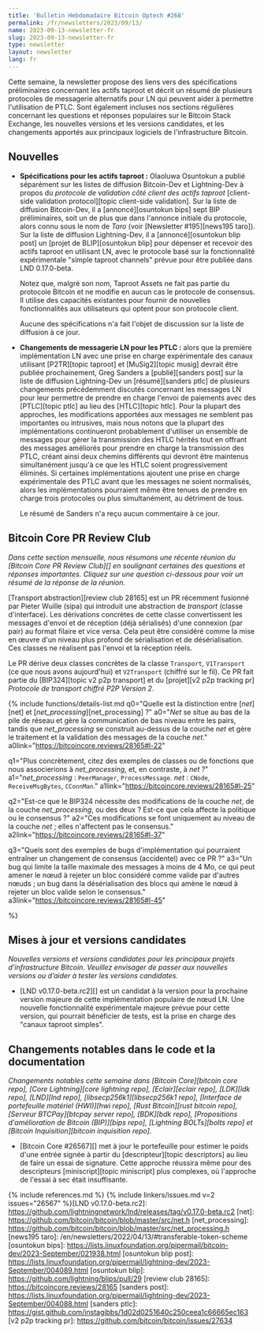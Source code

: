 ```yaml
---
title: 'Bulletin Hebdomadaire Bitcoin Optech #268'
permalink: /fr/newsletters/2023/09/13/
name: 2023-09-13-newsletter-fr
slug: 2023-09-13-newsletter-fr
type: newsletter
layout: newsletter
lang: fr
---
```

Cette semaine, la newsletter propose des liens vers des spécifications
préliminaires concernant les actifs taproot et décrit un résumé de
plusieurs protocoles de messagerie alternatifs pour LN qui peuvent
aider à permettre l'utilisation de PTLC. Sont également incluses nos sections régulières concernant les questions et
réponses populaires sur le Bitcoin Stack Exchange, les nouvelles versions et
les versions candidates, et les changements apportés aux principaux logiciels
de l'infrastructure Bitcoin.

## Nouvelles

- **Spécifications pour les actifs taproot :** Olaoluwa Osuntokun a
  publié séparément sur les listes de diffusion Bitcoin-Dev et
  Lightning-Dev à propos du _protocole de validation côté client des
  actifs taproot_ [client-side validation protocol][topic client-side
  validation]. Sur la liste de diffusion Bitcoin-Dev, il a
  [annoncé][osuntokun bips] sept BIP préliminaires, soit un de plus
  que dans l'annonce initiale du protocole, alors connu sous le nom de
  _Taro_ (voir [Newsletter #195][news195 taro]). Sur la liste de
  diffusion Lightning-Dev, il a [annoncé][osuntokun blip post] un
  [projet de BLIP][osuntokun blip] pour dépenser et recevoir des actifs
  taproot en utilisant LN, avec le protocole basé sur la fonctionnalité
  expérimentale "simple taproot channels" prévue pour être publiée dans
  LND 0.17.0-beta.

    Notez que, malgré son nom, Taproot Assets ne fait pas partie du
    protocole Bitcoin et ne modifie en aucun cas le protocole de
    consensus. Il utilise des capacités existantes pour fournir de
    nouvelles fonctionnalités aux utilisateurs qui optent pour son
    protocole client.

    Aucune des spécifications n'a fait l'objet de discussion sur la
    liste de diffusion à ce jour.

- **Changements de messagerie LN pour les PTLC :** alors que la
  première implémentation LN avec une prise en charge expérimentale des
  canaux utilisant [P2TR][topic taproot] et [MuSig2][topic musig] devrait
  être publiée prochainement, Greg Sanders a [publié][sanders post] sur
  la liste de diffusion Lightning-Dev un [résumé][sanders ptlc] de
  plusieurs changements précédemment discutés concernant les messages LN
  pour leur permettre de prendre en charge l'envoi de paiements avec des
  [PTLC][topic ptlc] au lieu des [HTLC][topic htlc]. Pour la plupart
  des approches, les modifications apportées aux messages ne semblent
  pas importantes ou intrusives, mais nous notons que la plupart des
  implémentations continueront probablement d'utiliser un ensemble de
  messages pour gérer la transmission des HTLC hérités tout en offrant
  des messages améliorés pour prendre en charge la transmission des PTLC,
  créant ainsi deux chemins différents qui devront être maintenus
  simultanément jusqu'à ce que les HTLC soient progressivement
  éliminés. Si certaines implémentations ajoutent une prise en charge
  expérimentale des PTLC avant que les messages ne soient normalisés,
  alors les implémentations pourraient même être tenues de prendre en
  charge trois protocoles ou plus simultanément, au détriment de tous.

    Le résumé de Sanders n'a reçu aucun commentaire à ce jour.

## Bitcoin Core PR Review Club

*Dans cette section mensuelle, nous résumons une récente réunion du
[Bitcoin Core PR Review Club][] en soulignant certaines des questions
et réponses importantes. Cliquez sur une question ci-dessous pour voir
un résumé de la réponse de la réunion.*

[Transport abstraction][review club 28165] est un PR récemment fusionné par Pieter Wuille (sipa) qui introduit une abstraction de
_transport_ (classe d'interface). Les dérivations concrètes de cette classe convertissent les messages d'envoi et de réception (déjà
sérialisés) d'une connexion (par pair) au format filaire et vice versa. Cela peut être considéré comme la mise en œuvre d'un niveau plus
profond de sérialisation et de désérialisation. Ces classes ne réalisent pas l'envoi et la réception réels.

Le PR dérive deux classes concrètes de la classe `Transport`, `V1Transport` (ce que nous avons aujourd'hui) et `V2Transport` (chiffré sur
le fil). Ce PR fait partie du [BIP324][topic v2 p2p transport] et du [projet][v2 p2p tracking pr] _Protocole de transport chiffré P2P
Version 2_.

{% include functions/details-list.md
  q0="Quelle est la distinction entre [*net*][net] et [*net_processing*][net_processing] ?"
  a0="*Net* se situe au bas de la pile de réseau et gère
       la communication de bas niveau entre les pairs, tandis que *net_processing*
       se construit au-dessus de la couche *net* et gère le traitement
       et la validation des messages de la couche *net*."
  a0link="https://bitcoincore.reviews/28165#l-22"

  q1="Plus concrètement, citez des exemples de classes ou de fonctions que nous associerions à *net_processing*,
      et, en contraste, à *net* ?"
  a1="*net_processing* : `PeerManager`, `ProcessMessage`.
      *net* : `CNode`, `ReceiveMsgBytes`, `CConnMan`."
  a1link="https://bitcoincore.reviews/28165#l-25"

 q2="Est-ce que le BIP324 nécessite des modifications de la couche *net*, de la couche *net_processing*, ou des deux ?
      Est-ce que cela affecte la politique ou le consensus ?"
  a2="Ces modifications se font uniquement au niveau de la couche *net* ; elles n'affectent pas le consensus."
  a2link="https://bitcoincore.reviews/28165#l-37"

  q3="Quels sont des exemples de bugs d'implémentation qui pourraient entraîner un changement de consensus (accidentel) avec ce PR ?"
  a3="Un bug qui limite la taille maximale des messages à moins de
      4 Mo, ce qui peut amener le nœud à rejeter un bloc considéré comme valide par d'autres
      nœuds ; un bug dans la désérialisation des blocs
      qui amène le nœud à rejeter un bloc valide selon le consensus."
  a3link="https://bitcoincore.reviews/28165#l-45"

%}

## Mises à jour et versions candidates

*Nouvelles versions et versions candidates pour les principaux projets d’infrastructure Bitcoin.
 Veuillez envisager de passer aux nouvelles versions ou d’aider à tester les versions candidates.*

- [LND v0.17.0-beta.rc2][] est un candidat à la version pour la prochaine version majeure
  de cette implémentation populaire de nœud LN. Une nouvelle fonctionnalité expérimentale majeure
  prévue pour cette version, qui pourrait bénéficier de tests, est la prise en charge des "canaux taproot simples".

## Changements notables dans le code et la documentation

*Changements notables cette semaine dans [Bitcoin Core][bitcoin core repo], [Core
Lightning][core lightning repo], [Eclair][eclair repo], [LDK][ldk repo],
[LND][lnd repo], [libsecp256k1][libsecp256k1 repo], [Interface de portefeuille matériel (HWI)][hwi repo],
[Rust Bitcoin][rust bitcoin repo], [Serveur BTCPay][btcpay server repo], [BDK][bdk repo],
[Propositions d'amélioration de Bitcoin (BIP)][bips repo], [Lightning BOLTs][bolts repo] et
[Bitcoin Inquisition][bitcoin inquisition repo].*

- [Bitcoin Core #26567][] met à jour le portefeuille pour estimer le poids d'une
  entrée signée à partir du [descripteur][topic descriptors] au lieu de faire un essai de signature.
  Cette approche réussira même pour des descripteurs [miniscript][topic miniscript] plus complexes,
  où l'approche de l'essai à sec était insuffisante.

{% include references.md %}
{% include linkers/issues.md v=2 issues="26567" %}[LND v0.17.0-beta.rc2]: https://github.com/lightningnetwork/lnd/releases/tag/v0.17.0-beta.rc2
[net]: https://github.com/bitcoin/bitcoin/blob/master/src/net.h
[net_processing]: https://github.com/bitcoin/bitcoin/blob/master/src/net_processing.h
[news195 taro]: /en/newsletters/2022/04/13/#transferable-token-scheme
[osuntokun bips]: https://lists.linuxfoundation.org/pipermail/bitcoin-dev/2023-September/021938.html
[osuntokun blip post]: https://lists.linuxfoundation.org/pipermail/lightning-dev/2023-September/004089.html
[osuntokun blip]: https://github.com/lightning/blips/pull/29
[review club 28165]: https://bitcoincore.reviews/28165
[sanders post]: https://lists.linuxfoundation.org/pipermail/lightning-dev/2023-September/004088.html
[sanders ptlc]: https://gist.github.com/instagibbs/1d02d0251640c250ceea1c66665ec163
[v2 p2p tracking pr]: https://github.com/bitcoin/bitcoin/issues/27634